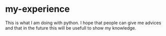 # my-experience
This is what I am doing with python. 
I hope that people can give me advices and that in the future this will be usefull to show my knowledge.
